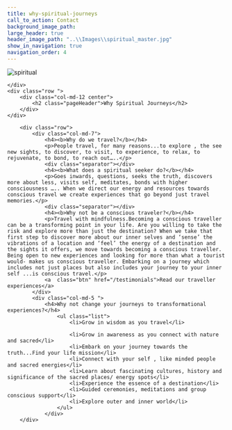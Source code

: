 ```yaml
---
title: why-spiritual-journeys
call_to_action: Contact
background_image_path: 
large_header: true
header_image_path: "..\\Images\\spiritual_master.jpg"
show_in_navigation: true
navigation_order: 4
---
```


<div class="container">
	<div class="row">
		<div class="col-md-12">
			<img src= "{{page.header_image_path}}" alt="spiritual">
		</div>

	</div>
	<div class="row ">
		<div class="col-md-12 center">
			<h2 class="pageHeader">Why Spiritual Journeys</h2>
		</div>
	</div>
	
		<div class="row">
			<div class="col-md-7">
				<h4><b>Why do we travel?</b></h4>
                <p>People travel, for many reasons...to explore , the see new sights, to discover, to visit, to experience, to relax, to rejuvenate, to bond, to reach out…..</p>
                <div class="separator"></div>
                <h4><b>What does a spiritual seeker do?</b></h4>
                <p>Goes inwards, questions, seeks the truth, discovers more about less, visits self, meditates, bonds with higher consciousness ….. When we direct our energy and resources towards conscious travel we create experiences that go beyond just travel memories.</p>
                <div class="separator"></div>
                <h4><b>Why not be a conscious traveler?</b></h4>
                <p>Travel with mindfulness.Becoming a conscious traveller can be a transforming point in your life. Are you willing to take the risk and explore more than just the destination? When we take that first step to discover more about our inner selves and ‘sense’ the vibrations of a location and ‘feel’ the energy of a destination and the sights it offers, we move towards becoming a conscious traveller. Being open to new experiences and looking for more than what a tourist would- makes us conscious traveller. Embarking on a journey which includes not just places but also includes your journey to your inner self ...is conscious travel.</p>
                <a  class="btn" href="/testimonials">Read our traveller experiences</a>
            </div>
            <div class="col-md-5 ">
                <h4>Why not change your journeys to transformational experiences?</h4>
                	<ul class="list">
                        <li>Grow in wisdom as you travel</li>

                        <li>Grow in awareness as you connect with nature and sacred</li>
                        <li>Embark on your journey towards the truth...Find your life mission</li>
                        <li>Connect with your self , like minded people and sacred energies</li>
                        <li>Learn about fascinating cultures, history and significance of the sacred places/ energy spots</li>
                        <li>Experience the essence of a destination</li>
                        <li>Guided ceremonies, meditations and group conscious support</li>
                        <li>Explore outer and inner world</li>
                    </ul>
                </div>
		</div>
</div>